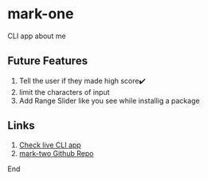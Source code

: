 # mark-one
CLI app about me
## Future Features 
1. Tell the user if they made high score✔️
2. limit the characters of input 
3. Add Range Slider like you see while installig a package
## Links 
1. [Check live CLI app](https://replit.com/@ajitpsakri/mark-one#index.js?embed=1&output=1)
2. [mark-two Github Repo](https://github.com/ajitpsakri/mark-two)


End